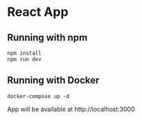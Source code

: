 # React App

## Running with npm

```shell
npm install
npm run dev
```

## Running with Docker

```shell
docker-compose up -d
```

App will be available at http://localhost:3000